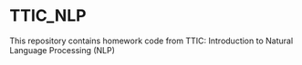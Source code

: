 # TTIC_NLP
This repository contains homework code from TTIC: Introduction to Natural Language Processing (NLP)

